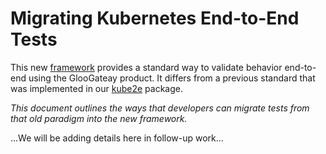 # Migrating Kubernetes End-to-End Tests

This new [framework](./framework.go) provides a standard way to validate behavior end-to-end using the GlooGateay product. It differs from a previous standard that was implemented in our [kube2e](../../kube2e) package. 

_This document outlines the ways that developers can migrate tests from that old paradigm into the new framework._

...We will be adding details here in follow-up work...
